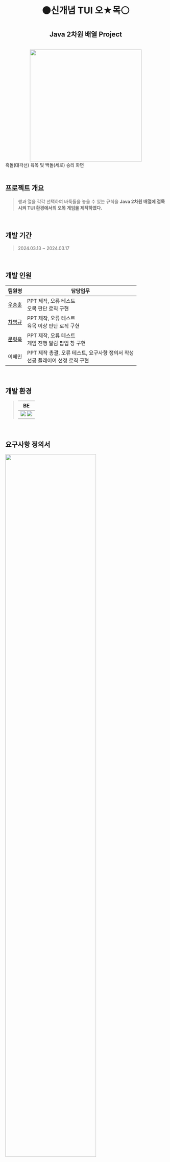<h1 align="center">⚫️신개념 TUI 오★목⚪️</h1>
<h2 align="center">Java 2차원 배열 Project</h2>

<br>

<div align="center">
	<!-- 프로그램 주요 화면 -->
  <img width="350" src="https://github.com/user-attachments/assets/e357b894-94e7-4644-9b2b-5ef8f5df0038"/>
  <div align="left">
    흑돌(대각선) 육목 및 백돌(세로) 승리 화면
  </div>
</div>

<br>

## 프로젝트 개요

> 행과 열을 각각 선택하여 바둑돌을 놓을 수 있는 규칙을 **Java 2차원 배열에 접목시켜 TUI 환경에서의 오목 게임을 제작하였다.**

<br>

## 개발 기간

> 2024.03.13 ~ 2024.03.17

<br>

## 개발 인원

|팀원명|담당업무|
|:---:|---|
|[우승훈](https://github.com/bluewhale36)|PPT 제작, 오류 테스트<br>오목 판단 로직 구현|
|[차명규](https://github.com/ChaMyeongGyu97)|PPT 제작, 오류 테스트<br>육목 이상 판단 로직 구현|
|[문형욱](https://github.com/ssamjagod)|PPT 제작, 오류 테스트<br>게임 진행 알림 팝업 창 구현|
|이혜민|PPT 제작 총괄, 오류 테스트, 요구사항 정의서 작성<br>선공 플레이어 선정 로직 구현|


<br>

## 개발 환경

> | BE |
> | :---: |
> | <img src="https://img.shields.io/badge/Eclipse-2C2255?style=flat&logo=eclipse&logoColor=white"/> <img src="https://img.shields.io/badge/Java-F80000?style=flat&logoColor=white"/> |

<br>

## 요구사항 정의서

<img width="75%" src="https://github.com/user-attachments/assets/3dce4a7a-032d-4169-acd8-290e9b2d0a6f">

<br>

## 주요 기능

### 승리 판단
- 하나의 돌을 가로, 세로, 대각선 중 하나에 일렬로 5개를 먼저 놓은 플레이어가 승리한다.
- 일렬로 6개 이상의 돌을 놓는 육목 이상일 경우 승리로 인정되지 않는다.

### 플레이어 돌 착수
- 오목판의 좌표를 입력하여 돌을 착수 할 수 있다.
- 중복된 곳이나, 범위를 벗어난 좌표를 입력 할 수 없다.

### 플레이어 공격 순서 선정
- <code>java.util.Random</code> Class를 활용하여 0 ~ 9 중 더 높은 수를 뽑은 사람이 흑돌(선공)이다.

<br/>

## 성과
- Java 2차원 배열을 활용하여 프로그래밍 사고력을 확장하였다.
- 문제 사항을 프로그래밍 언어로 해결할 수 있다.
- Java의 <code>java.util.Scanner</code> 및 <code>java.util.Random</code> Class 의 기능을 활용할 수 있다.
- Java 2차원 배열의 특징을 알 수 있다.
